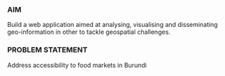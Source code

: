 ### AIM
Build a web application aimed at analysing, visualising and disseminating geo-information in other to tackle geospatial challenges.

### PROBLEM STATEMENT
Address accessibility to food markets in Burundi
